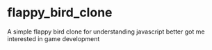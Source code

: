 # flappy_bird_clone
A simple flappy bird clone for understanding javascript better got me interested in game development 
